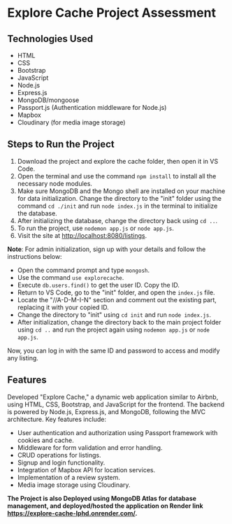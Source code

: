 # Explore Cache Project Assessment


## Technologies Used
- HTML
- CSS
- Bootstrap
- JavaScript
- Node.js
- Express.js
- MongoDB/mongoose
- Passport.js (Authentication middleware for Node.js)
- Mapbox
- Cloudinary (for media image storage)

## Steps to Run the Project

1. Download the project and explore the cache folder, then open it in VS Code.
2. Open the terminal and use the command `npm install` to install all the necessary node modules.
3. Make sure MongoDB and the Mongo shell are installed on your machine for data initialization. Change the directory to the "init" folder using the command `cd ./init` and run `node index.js` in the terminal to initialize the database.
4. After initializing the database, change the directory back using `cd ..`.
5. To run the project, use `nodemon app.js` or `node app.js`.
6. Visit the site at [http://localhost:8080/listings](http://localhost:8080/listings).

**Note**: For admin initialization, sign up with your details and follow the instructions below:
- Open the command prompt and type `mongosh`.
- Use the command `use explorecache`.
- Execute `db.users.find()` to get the user ID. Copy the ID.
- Return to VS Code, go to the "init" folder, and open the `index.js` file.
- Locate the "//A-D-M-I-N" section and comment out the existing part, replacing it with your copied ID.
- Change the directory to "init" using `cd init` and run `node index.js`.
- After initialization, change the directory back to the main project folder using `cd ..` and run the project again using `nodemon app.js` or `node app.js`.

Now, you can log in with the same ID and password to access and modify any listing.

## Features

Developed "Explore Cache," a dynamic web application similar to Airbnb, using HTML, CSS, Bootstrap, and JavaScript for the frontend. The backend is powered by Node.js, Express.js, and MongoDB, following the MVC architecture. Key features include:

- User authentication and authorization using Passport framework with cookies and cache.
- Middleware for form validation and error handling.
- CRUD operations for listings.
- Signup and login functionality.
- Integration of Mapbox API for location services.
- Implementation of a review system.
- Media image storage using Cloudinary.


**The Project is also Deployed using MongoDB Atlas for database management, and deployed/hosted the
application on Render link https://explore-cache-lphd.onrender.com/.**
